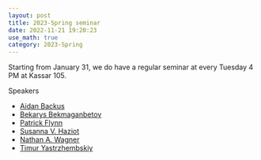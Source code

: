 ```yaml
---
layout: post
title: 2023-Spring seminar
date: 2022-11-21 19:20:23 
use_math: true
category: 2023-Spring
---
```

 

Starting from January 31, we do have a regular seminar at every Tuesday 4 PM at Kassar 105. 

Speakers 

- [Aidan Backus](https://abackus.github.io)
- [Bekarys Bekmaganbetov](https://appliedmath.brown.edu/people/bekarys-bekmaganbetov)
- [Patrick Flynn](https://patrickthomasflynn.github.io)
- [Susanna V. Haziot](https://susanna-haziot.com)
- [Nathan A. Wagner](https://nathanawagner.weebly.com/)
- [Timur Yastrzhembskiy](https://sites.google.com/brown.edu/timur/home)


